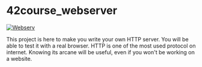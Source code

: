 # 42course_webserver

[![Webserv](https://game.42sp.org.br/static/assets/achievements/webserve.png)](https://github.com/snvas/42course_webserver)

This project is here to make you write your own HTTP server. You will be able to test it with a real browser. HTTP is one of the most used protocol on internet. Knowing its arcane will be useful, even if you won't be working on a website.

